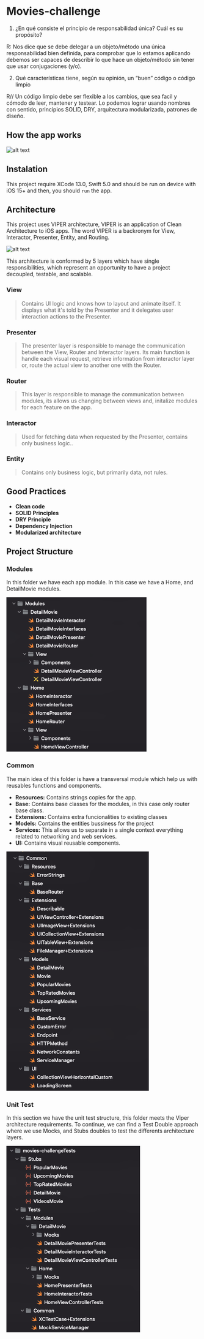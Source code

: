 # Movies-challenge

1. ¿En qué consiste el principio de responsabilidad única? Cuál es su propósito?
  
R: Nos dice que se debe delegar a un objeto/método una única responsabilidad bien definida, para comprobar que lo estamos aplicando debemos ser capaces de describir lo que hace un objeto/método sin tener que usar conjugaciones (y/o). 

2. Qué características tiene, según su opinión, un “buen” código o código limpio

R// Un código limpio debe ser flexible a los cambios, que sea facil y cómodo de leer, mantener y testear. Lo podemos lograr usando nombres con sentido, principios SOLID, DRY, arquitectura modularizada, patrones de diseño.

## How the app works

![alt text](https://github.com/brayammora/movies-challenge/blob/main/Screenshots/AppWorking.gif)

## Instalation
This project require XCode 13.0, Swift 5.0 and should be run on device with iOS 15+ and then, you should `run` the app.

## Architecture
This project uses VIPER architecture, VIPER is an application of Clean Architecture to iOS apps. The word VIPER is a backronym for View, Interactor, Presenter, Entity, and Routing.

![alt text](https://miro.medium.com/max/1021/1*6W73TuYu1DWi9JY4_Uh8aA.png)

This architecture is conformed by 5 layers which have single responsibilities, which represent an opportunity to have a project decoupled, testable, and scalable.

### View
> Contains UI logic and knows how to layout and animate itself. It displays what it's told by the Presenter and it delegates user interaction actions to the Presenter.

### Presenter
> The presenter layer is responsible to manage the communication between the View, Router and Interactor layers. Its main function is handle each visual request, retrieve information from interactor layer or, route the actual view to another one with the Router.

### Router
> This layer is responsible to manage the communication between modules, its allows us changing between views and, initalize modules for each feature on the app.

### Interactor
> Used for fetching data when requested by the Presenter, contains only business logic..

### Entity 
> Contains only business logic, but primarily data, not rules.

## Good Practices
- **Clean code**
- **SOLID Principles**
- **DRY Principle**
- **Dependency Injection**
- **Modularized architecture**

## Project Structure

### Modules
In this folder we have each app module. In this case we have a Home, and DetailMovie modules.

![alt text](https://github.com/brayammora/movies-challenge/blob/main/Screenshots/ModulesCapture.png)

### Common
The main idea of this folder is have a transversal module which help us with reusables functions and components.

- **Resources:** Contains strings copies for the app.
- **Base:** Contains base classes for the modules, in this case only router base class.
- **Extensions:** Contains extra funcionalities to existing classes
- **Models:** Contains the entities bussiness for the project 
- **Services:** This allows us to separate in a single context everything related to networking and web services. 
- **UI:** Contains visual reusable components.

![alt text](https://github.com/brayammora/movies-challenge/blob/main/Screenshots/CommonCapture.png)

### Unit Test
In this section we have the unit test structure, this folder meets the Viper architecture requirements. To continue, we can find a Test Double approach where we use Mocks, and Stubs doubles to test the differents architecture layers.

![alt text](https://github.com/brayammora/movies-challenge/blob/main/Screenshots/UnitTestCapture.png)
